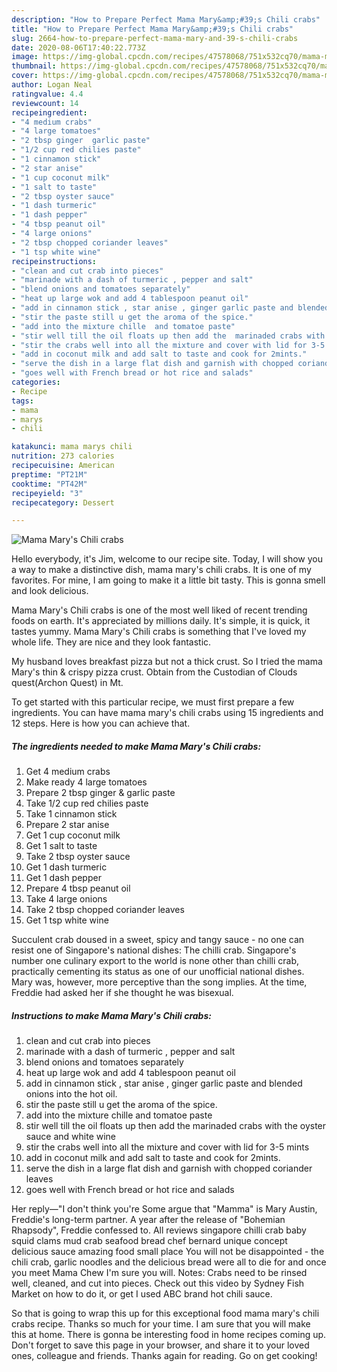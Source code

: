 ```yaml
---
description: "How to Prepare Perfect Mama Mary&amp;#39;s Chili crabs"
title: "How to Prepare Perfect Mama Mary&amp;#39;s Chili crabs"
slug: 2664-how-to-prepare-perfect-mama-mary-and-39-s-chili-crabs
date: 2020-08-06T17:40:22.773Z
image: https://img-global.cpcdn.com/recipes/47578068/751x532cq70/mama-marys-chili-crabs-recipe-main-photo.jpg
thumbnail: https://img-global.cpcdn.com/recipes/47578068/751x532cq70/mama-marys-chili-crabs-recipe-main-photo.jpg
cover: https://img-global.cpcdn.com/recipes/47578068/751x532cq70/mama-marys-chili-crabs-recipe-main-photo.jpg
author: Logan Neal
ratingvalue: 4.4
reviewcount: 14
recipeingredient:
- "4 medium crabs"
- "4 large tomatoes"
- "2 tbsp ginger  garlic paste"
- "1/2 cup red chilies paste"
- "1 cinnamon stick"
- "2 star anise"
- "1 cup coconut milk"
- "1 salt to taste"
- "2 tbsp oyster sauce"
- "1 dash turmeric"
- "1 dash pepper"
- "4 tbsp peanut oil"
- "4 large onions"
- "2 tbsp chopped coriander leaves"
- "1 tsp white wine"
recipeinstructions:
- "clean and cut crab into pieces"
- "marinade with a dash of turmeric , pepper and salt"
- "blend onions and tomatoes separately"
- "heat up large wok and add 4 tablespoon peanut oil"
- "add in cinnamon stick , star anise , ginger garlic paste and blended onions into the hot oil."
- "stir the paste still u get the aroma of the spice."
- "add into the mixture chille  and tomatoe paste"
- "stir well till the oil floats up then add the  marinaded crabs with the oyster sauce and  white wine"
- "stir the crabs well into all the mixture and cover with lid for 3-5 mints"
- "add in coconut milk and add salt to taste and cook for 2mints."
- "serve the dish in a large flat dish and garnish with chopped coriander leaves"
- "goes well with French bread or hot rice and salads"
categories:
- Recipe
tags:
- mama
- marys
- chili

katakunci: mama marys chili 
nutrition: 273 calories
recipecuisine: American
preptime: "PT21M"
cooktime: "PT42M"
recipeyield: "3"
recipecategory: Dessert

---
```



![Mama Mary&#39;s Chili crabs](https://img-global.cpcdn.com/recipes/47578068/751x532cq70/mama-marys-chili-crabs-recipe-main-photo.jpg)

Hello everybody, it's Jim, welcome to our recipe site. Today, I will show you a way to make a distinctive dish, mama mary&#39;s chili crabs. It is one of my favorites. For mine, I am going to make it a little bit tasty. This is gonna smell and look delicious.

Mama Mary&#39;s Chili crabs is one of the most well liked of recent trending foods on earth. It's appreciated by millions daily. It's simple, it is quick, it tastes yummy. Mama Mary&#39;s Chili crabs is something that I've loved my whole life. They are nice and they look fantastic.

My husband loves breakfast pizza but not a thick crust. So I tried the mama Mary&#39;s thin &amp; crispy pizza crust. Obtain from the Custodian of Clouds quest(Archon Quest) in Mt.


To get started with this particular recipe, we must first prepare a few ingredients. You can have mama mary&#39;s chili crabs using 15 ingredients and 12 steps. Here is how you can achieve that.

<!--inarticleads1-->

##### The ingredients needed to make Mama Mary&#39;s Chili crabs:

1. Get 4 medium crabs
1. Make ready 4 large tomatoes
1. Prepare 2 tbsp ginger &amp; garlic paste
1. Take 1/2 cup red chilies paste
1. Take 1 cinnamon stick
1. Prepare 2 star anise
1. Get 1 cup coconut milk
1. Get 1 salt to taste
1. Take 2 tbsp oyster sauce
1. Get 1 dash turmeric
1. Get 1 dash pepper
1. Prepare 4 tbsp peanut oil
1. Take 4 large onions
1. Take 2 tbsp chopped coriander leaves
1. Get 1 tsp white wine


Succulent crab doused in a sweet, spicy and tangy sauce - no one can resist one of Singapore&#39;s national dishes: The chilli crab. Singapore&#39;s number one culinary export to the world is none other than chilli crab, practically cementing its status as one of our unofficial national dishes. Mary was, however, more perceptive than the song implies. At the time, Freddie had asked her if she thought he was bisexual. 

<!--inarticleads2-->

##### Instructions to make Mama Mary&#39;s Chili crabs:

1. clean and cut crab into pieces
1. marinade with a dash of turmeric , pepper and salt
1. blend onions and tomatoes separately
1. heat up large wok and add 4 tablespoon peanut oil
1. add in cinnamon stick , star anise , ginger garlic paste and blended onions into the hot oil.
1. stir the paste still u get the aroma of the spice.
1. add into the mixture chille  and tomatoe paste
1. stir well till the oil floats up then add the  marinaded crabs with the oyster sauce and  white wine
1. stir the crabs well into all the mixture and cover with lid for 3-5 mints
1. add in coconut milk and add salt to taste and cook for 2mints.
1. serve the dish in a large flat dish and garnish with chopped coriander leaves
1. goes well with French bread or hot rice and salads


Her reply—&#34;I don&#39;t think you&#39;re Some argue that &#34;Mamma&#34; is Mary Austin, Freddie&#39;s long-term partner. A year after the release of &#34;Bohemian Rhapsody&#34;, Freddie confessed to. All reviews singapore chilli crab baby squid clams mud crab seafood bread chef bernard unique concept delicious sauce amazing food small place You will not be disappointed - the chili crab, garlic noodles and the delicious bread were all to die for and once you meet Mama Chew I&#39;m sure you will. Notes: Crabs need to be rinsed well, cleaned, and cut into pieces. Check out this video by Sydney Fish Market on how to do it, or get I used ABC brand hot chili sauce. 

So that is going to wrap this up for this exceptional food mama mary&#39;s chili crabs recipe. Thanks so much for your time. I am sure that you will make this at home. There is gonna be interesting food in home recipes coming up. Don't forget to save this page in your browser, and share it to your loved ones, colleague and friends. Thanks again for reading. Go on get cooking!
